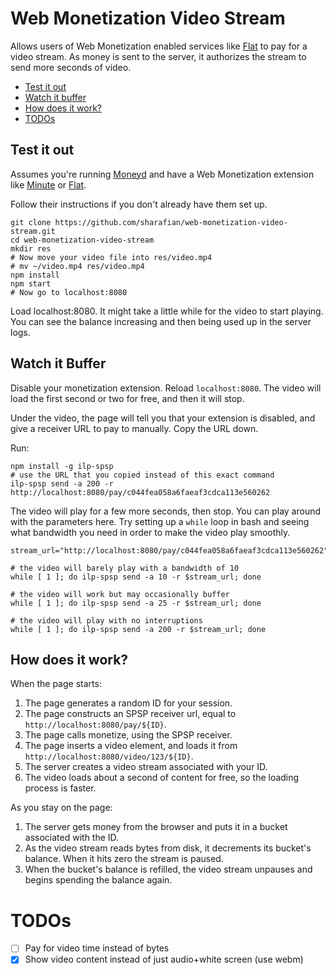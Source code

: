 # Web Monetization Video Stream

Allows users of Web Monetization enabled services like
[Flat](https://getflat.com) to pay for a video stream. As money is sent to the
server, it authorizes the stream to send more seconds of video.

- [Test it out](#test-it-out)
- [Watch it buffer](#watch-it-buffer)
- [How does it work?](#how-does-it-work)
- [TODOs](#todos)

## Test it out

Assumes you're running [Moneyd](https://github.com/interledgerjs/moneyd-xrp) and
have a Web Monetization extension like [Minute](https://github.com/sharafian/minute)
or [Flat](https://getflat.com).

Follow their instructions if you don't already have them set up.

```
git clone https://github.com/sharafian/web-monetization-video-stream.git
cd web-monetization-video-stream
mkdir res
# Now move your video file into res/video.mp4
# mv ~/video.mp4 res/video.mp4
npm install
npm start
# Now go to localhost:8080
```

Load localhost:8080. It might take a little while for the video to start playing.
You can see the balance increasing and then being used up in the server logs.

## Watch it Buffer

Disable your monetization extension. Reload `localhost:8080`. The video will load
the first second or two for free, and then it will stop.

Under the video, the page will tell you that your extension is disabled, and
give a receiver URL to pay to manually. Copy the URL down.

Run:

```
npm install -g ilp-spsp
# use the URL that you copied instead of this exact command
ilp-spsp send -a 200 -r http://localhost:8080/pay/c044fea058a6faeaf3cdca113e560262
```

The video will play for a few more seconds, then stop. You can play around with
the parameters here. Try setting up a `while` loop in bash and seeing what
bandwidth you need in order to make the video play smoothly.

```
stream_url="http://localhost:8080/pay/c044fea058a6faeaf3cdca113e560262"

# the video will barely play with a bandwidth of 10
while [ 1 ]; do ilp-spsp send -a 10 -r $stream_url; done

# the video will work but may occasionally buffer
while [ 1 ]; do ilp-spsp send -a 25 -r $stream_url; done

# the video will play with no interruptions
while [ 1 ]; do ilp-spsp send -a 200 -r $stream_url; done
```

## How does it work?

When the page starts:

1. The page generates a random ID for your session.
2. The page constructs an SPSP receiver url, equal to `http://localhost:8080/pay/${ID}`.
3. The page calls monetize, using the SPSP receiver.
4. The page inserts a video element, and loads it from `http://localhost:8080/video/123/${ID}`.
5. The server creates a video stream associated with your ID.
5. The video loads about a second of content for free, so the loading process is faster.

As you stay on the page:

1. The server gets money from the browser and puts it in a bucket associated with the ID.
2. As the video stream reads bytes from disk, it decrements its bucket's balance. When it hits zero the stream is paused.
3. When the bucket's balance is refilled, the video stream unpauses and begins spending the balance again.

# TODOs

- [ ] Pay for video time instead of bytes
- [x] Show video content instead of just audio+white screen (use webm)
